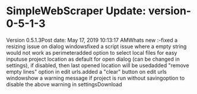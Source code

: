 # SimpleWebScraper Update: version-0-5-1-3

Version 0.5.1.3Post date: May 17, 2019 10:13:17 AMWhats new :-fixed a resizing issue on dialog windowsfixed a script issue where a empty string would not work as perimeteradded option to select local files for easy inputuse project location as default for open dialog (can be changed in settings), if disabled, then last opened location will be usedadded "remove empty lines" option in edit urls.added a "clear" button on edit urls windowshow a warning message if project is run without savingoption to disable the above warning in settingsDownload